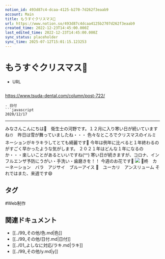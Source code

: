 ```yaml
---
notion_id: 493d87c4-dcaa-4125-b270-7d262f3eaab9
account: Main
title: もうすぐクリスマス🎄
url: https://www.notion.so/493d87c4dcaa4125b2707d262f3eaab9
created_time: 2022-12-23T14:45:00.000Z
last_edited_time: 2022-12-23T14:45:00.000Z
sync_status: placeholder
sync_time: 2025-07-12T15:01:15.123253
---
```

# もうすぐクリスマス🎄

- URL
  ```javascript
https://www.tsuda-dental.com/column/post-722/
  ```
- 日付
  ```javascript
2020/12/17
  ```
---
みなさんこんにちは🤗　衛生士の河野です。１２月に入り寒い日が続いていますね☃️　昨日は雪が舞っていましたね・・・
色々なところでクリスマスのイルミネーションがキラキラしてとても綺麗です💫
今年は例年に比べると１年終わるのがすごく早かったような気がします。
２０２１年はどんな１年になるのか・・・楽しいことがあるといいですね(^^)
寒い日が続きますが、コロナ、インフルエンザ予防にうがい・手洗い・歯磨きを！！
今週のお花です🌺
![](https://www.tsuda-dental.com/column/_data/contribute/images/722_1_17.jpg)
🌷柊　カーネーション　バラ　アジサイ　ブルーアイス
🌷　ユーカリ　アンスリューム
それではまた、来週です😄

## タグ

#Web制作 

## 関連ドキュメント

- [[../99_その他/色.md|色]]
- [[../99_その他/日付.md|日付]]
- [[../01_よしなに対応/ラキ.md|ラキ]]
- [[../99_その他/y.md|y]]
